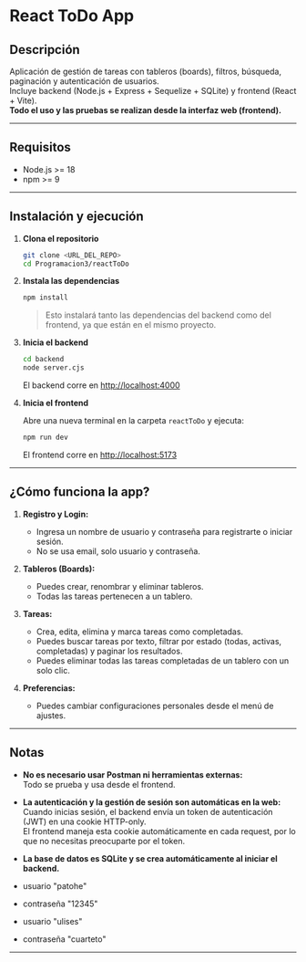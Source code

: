 # React ToDo App

## Descripción

Aplicación de gestión de tareas con tableros (boards), filtros, búsqueda, paginación y autenticación de usuarios.  
Incluye backend (Node.js + Express + Sequelize + SQLite) y frontend (React + Vite).  
**Todo el uso y las pruebas se realizan desde la interfaz web (frontend).**

---

## Requisitos

- Node.js >= 18
- npm >= 9

---

## Instalación y ejecución

1. **Clona el repositorio**

   ```bash
   git clone <URL_DEL_REPO>
   cd Programacion3/reactToDo
   ```

2. **Instala las dependencias**

   ```bash
   npm install
   ```

   > Esto instalará tanto las dependencias del backend como del frontend, ya que están en el mismo proyecto.

3. **Inicia el backend**

   ```bash
   cd backend
   node server.cjs
   ```
   El backend corre en [http://localhost:4000](http://localhost:4000)

4. **Inicia el frontend**

   Abre una nueva terminal en la carpeta `reactToDo` y ejecuta:

   ```bash
   npm run dev
   ```
   El frontend corre en [http://localhost:5173](http://localhost:5173)

---

## ¿Cómo funciona la app?

1. **Registro y Login:**  
   - Ingresa un nombre de usuario y contraseña para registrarte o iniciar sesión.
   - No se usa email, solo usuario y contraseña.

2. **Tableros (Boards):**  
   - Puedes crear, renombrar y eliminar tableros.
   - Todas las tareas pertenecen a un tablero.

3. **Tareas:**  
   - Crea, edita, elimina y marca tareas como completadas.
   - Puedes buscar tareas por texto, filtrar por estado (todas, activas, completadas) y paginar los resultados.
   - Puedes eliminar todas las tareas completadas de un tablero con un solo clic.

4. **Preferencias:**  
   - Puedes cambiar configuraciones personales desde el menú de ajustes.

---

## Notas

- **No es necesario usar Postman ni herramientas externas:**  
  Todo se prueba y usa desde el frontend.
- **La autenticación y la gestión de sesión son automáticas en la web:**  
  Cuando inicias sesión, el backend envía un token de autenticación (JWT) en una cookie HTTP-only.  
  El frontend maneja esta cookie automáticamente en cada request, por lo que no necesitas preocuparte por el token.
- **La base de datos es SQLite y se crea automáticamente al iniciar el backend.**


- usuario "patohe"
- contraseña "12345"

- usuario "ulises"
- contraseña "cuarteto"


---